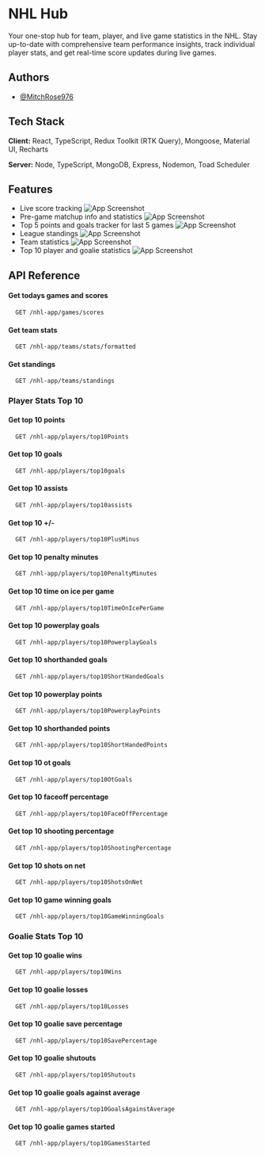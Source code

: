 
# NHL Hub

Your one-stop hub for team, player, and live game statistics in the NHL. Stay up-to-date with comprehensive team performance insights, track individual player stats, and get real-time score updates during live games.

## Authors

- [@MitchRose976](https://github.com/MitchRose976)


## Tech Stack

**Client:** React, TypeScript, Redux Toolkit (RTK Query), Mongoose, Material UI, Recharts

**Server:** Node, TypeScript, MongoDB, Express, Nodemon, Toad Scheduler


## Features

- Live score tracking
![App Screenshot](https://1drv.ms/i/s!AowlbbcXWk5EisRu0SajulVJ9r9duw?e=XPCy5h)
- Pre-game matchup info and statistics
![App Screenshot](https://1drv.ms/i/s!AowlbbcXWk5EisRxAjGsxO74-LHxgg?e=syqixK)
- Top 5 points and goals tracker for last 5 games
![App Screenshot](https://1drv.ms/i/s!AowlbbcXWk5EisR1jA2P7fdihqOc2g?e=OMywaD)
- League standings
![App Screenshot](https://1drv.ms/i/s!AowlbbcXWk5EisRzQuvHm6N27sJ-Pw?e=DbTxEP)
- Team statistics 
![App Screenshot](https://1drv.ms/i/s!AowlbbcXWk5EisR052qLLPWQT4s4wg?e=CwF8mc)
- Top 10 player and goalie statistics
![App Screenshot](https://1drv.ms/i/s!AowlbbcXWk5EisRwBIIon2BNYgkmMw?e=BihmoO)


## API Reference

#### Get todays games and scores

```http
  GET /nhl-app/games/scores
```


#### Get team stats

```http
  GET /nhl-app/teams/stats/formatted
```

#### Get standings

```http
  GET /nhl-app/teams/standings
```

### Player Stats Top 10
#### Get top 10 points

```http
  GET /nhl-app/players/top10Points
```

#### Get top 10 goals

```http
  GET /nhl-app/players/top10goals
```

#### Get top 10 assists

```http
  GET /nhl-app/players/top10assists
```

#### Get top 10 +/-

```http
  GET /nhl-app/players/top10PlusMinus
```

#### Get top 10 penalty minutes

```http
  GET /nhl-app/players/top10PenaltyMinutes
```

#### Get top 10 time on ice per game

```http
  GET /nhl-app/players/top10TimeOnIcePerGame
```

#### Get top 10 powerplay goals

```http
  GET /nhl-app/players/top10PowerplayGoals
```

#### Get top 10 shorthanded goals

```http
  GET /nhl-app/players/top10ShortHandedGoals
```

#### Get top 10 powerplay points

```http
  GET /nhl-app/players/top10PowerplayPoints
```

#### Get top 10 shorthanded points

```http
  GET /nhl-app/players/top10ShortHandedPoints
```

#### Get top 10 ot goals

```http
  GET /nhl-app/players/top10OtGoals
```

#### Get top 10 faceoff percentage

```http
  GET /nhl-app/players/top10FaceOffPercentage
```

#### Get top 10 shooting percentage

```http
  GET /nhl-app/players/top10ShootingPercentage
```

#### Get top 10 shots on net

```http
  GET /nhl-app/players/top10ShotsOnNet
```

#### Get top 10 game winning goals

```http
  GET /nhl-app/players/top10GameWinningGoals
```

### Goalie Stats Top 10
#### Get top 10 goalie wins

```http
  GET /nhl-app/players/top10Wins
```

#### Get top 10 goalie losses

```http
  GET /nhl-app/players/top10Losses
```

#### Get top 10 goalie save percentage

```http
  GET /nhl-app/players/top10SavePercentage
```

#### Get top 10 goalie shutouts

```http
  GET /nhl-app/players/top10Shutouts
```

#### Get top 10 goalie goals against average

```http
  GET /nhl-app/players/top10GoalsAgainstAverage
```

#### Get top 10 goalie games started

```http
  GET /nhl-app/players/top10GamesStarted
```
